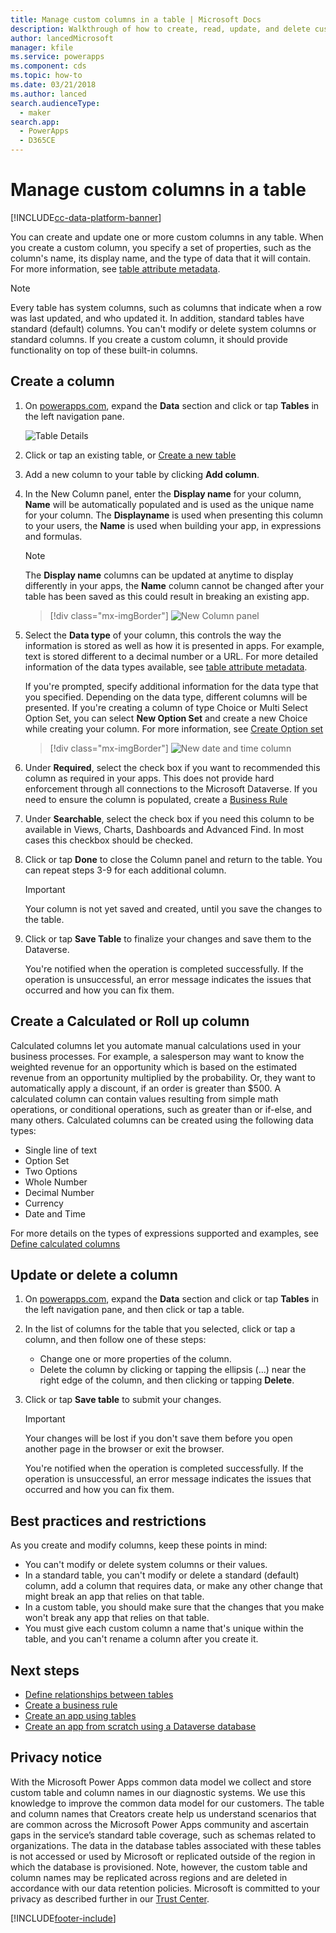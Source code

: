 ```yaml
---
title: Manage custom columns in a table | Microsoft Docs
description: Walkthrough of how to create, read, update, and delete custom columns in a table in Microsoft Dataverse.
author: lancedMicrosoft
manager: kfile
ms.service: powerapps
ms.component: cds
ms.topic: how-to
ms.date: 03/21/2018
ms.author: lanced
search.audienceType: 
  - maker
search.app: 
  - PowerApps
  - D365CE
---
```


# Manage custom columns in a table
[!INCLUDE[cc-data-platform-banner](../../includes/cc-data-platform-banner.md)]

You can create and update one or more custom columns in any table. When you create a custom column, you specify a set of properties, such as the column's name, its display name, and the type of data that it will contain. For more information, see [table attribute metadata](../../developer/data-platform/entity-attribute-metadata.md).

> [!NOTE]
> Every table has system columns, such as columns that indicate when a row was last updated, and who updated it. In addition, standard tables have standard (default) columns. You can't modify or delete system columns or standard columns. If you create a custom column, it should provide functionality on top of these built-in columns.

## Create a column
1. On [powerapps.com](https://make.powerapps.com/?utm_source=padocs&utm_medium=linkinadoc&utm_campaign=referralsfromdoc), expand the **Data** section and click or tap **Tables** in the left navigation pane.

    ![Table Details](./media/data-platform-cds-create-entity/entitylist.png "table List")

2. Click or tap an existing table, or [Create a new table](data-platform-create-entity.md)

3. Add a new column to your table by clicking **Add column**.

4. In the New Column panel, enter the **Display name** for your column, **Name** will be automatically populated and is used as the unique name for your column. The **Displayname** is used when presenting this column to your users, the **Name** is used when building your app, in expressions and formulas.

    > [!NOTE]
    > The **Display name** columns can be updated at anytime to display differently in your apps, the **Name** column cannot be changed after your table has been saved as this could result in breaking an existing app.

    > [!div class="mx-imgBorder"] 
    > ![New Column panel](./media/data-platform-cds-create-entity/newfieldpanel.png "New Column Panel")

5. Select the **Data type** of your column, this controls the way the information is stored as well as how it is presented in apps. For example, text is stored different to a decimal number or a URL. For more detailed information of the data types available, see [table attribute metadata](../../developer/data-platform/entity-attribute-metadata.md).

    If you're prompted, specify additional information for the data type that you specified. Depending on the data type, different columns will be presented. If you're creating a column of type Choice or Multi Select Option Set, you can select **New Option Set** and create a new Choice while creating your column. For more information, see [Create Option set](custom-picklists.md)

    > [!div class="mx-imgBorder"] 
    > ![New date and time column](./media/data-platform-cds-create-entity/newfieldpanel-2.png "New date and time column")


7. Under **Required**, select the check box if you want to recommended this column as required in your apps. This does not provide hard enforcement through all connections to the Microsoft Dataverse. If you need to ensure the column is populated, create a [Business Rule](data-platform-create-business-rule.md)

8. Under **Searchable**, select the check box if you need this column to be available in Views, Charts, Dashboards and Advanced Find. In most cases this checkbox should be checked.

9. Click or tap **Done** to close the Column panel and return to the table. You can repeat steps 3-9 for each additional column.
   
    > [!IMPORTANT]
    > Your column is not yet saved and created, until you save the changes to the table.

10. Click or tap **Save Table** to finalize your changes and save them to the Dataverse.

    You're notified when the operation is completed successfully. If the operation is unsuccessful, an error message indicates the issues that occurred and how you can fix them.

## Create a Calculated or Roll up column
Calculated columns let you automate manual calculations used in your business processes. For example, a salesperson may want to know the weighted revenue for an opportunity which is based on the estimated revenue from an opportunity multiplied by the probability. Or, they want to automatically apply a discount, if an order is greater than $500. A calculated column can contain values resulting from simple math operations, or conditional operations, such as greater than or if-else, and many others. Calculated columns can be created using the following data types:

* Single line of text
* Option Set
* Two Options
* Whole Number
* Decimal Number
* Currency
* Date and Time

For more details on the types of expressions supported and examples, see [Define calculated columns](/dynamics365/customer-engagement/customize/define-calculated-fields)

## Update or delete a column
1. On [powerapps.com](https://make.powerapps.com/?utm_source=padocs&utm_medium=linkinadoc&utm_campaign=referralsfromdoc), expand the **Data** section and click or tap **Tables** in the left navigation pane, and then click or tap a table.
2. In the list of columns for the table that you selected, click or tap a column, and then follow one of these steps:
   
   * Change one or more properties of the column.
   * Delete the column by clicking or tapping the ellipsis (...) near the right edge of the column, and then clicking or tapping **Delete**.

3. Click or tap **Save table** to submit your changes.
   
    > [!IMPORTANT]
    > Your changes will be lost if you don't save them before you open another page in the browser or exit the browser.

    You're notified when the operation is completed successfully. If the operation is unsuccessful, an error message indicates the issues that occurred and how you can fix them.

## Best practices and restrictions
As you create and modify columns, keep these points in mind:

* You can't modify or delete system columns or their values.
* In a standard table, you can't modify or delete a standard (default) column, add a column that requires data, or make any other change that might break an app that relies on that table.
* In a custom table, you should make sure that the changes that you make won't break any app that relies on that table.
* You must give each custom column a name that's unique within the table, and you can't rename a column after you create it.

## Next steps
* [Define relationships between tables](data-platform-entity-lookup.md)
* [Create a business rule](data-platform-create-business-rule.md)
* [Create an app using tables](../canvas-apps/data-platform-create-app.md)
* [Create an app from scratch using a Dataverse database](../canvas-apps/data-platform-create-app-scratch.md)

## Privacy notice
With the Microsoft Power Apps common data model we collect and store custom table and column names in our diagnostic systems.  We use this knowledge to improve the common data model for our customers. The table and column names that Creators create help us understand scenarios that are common across the Microsoft Power Apps community and ascertain gaps in the service’s standard table coverage, such as schemas related to organizations. The data in the database tables associated with these tables is not accessed or used by Microsoft or replicated outside of the region in which the database is provisioned. Note, however, the custom table and column names may be replicated across regions and are deleted in accordance with our data retention policies. Microsoft is committed to your privacy as described further in our [Trust Center](https://www.microsoft.com/trustcenter/Privacy/default.aspx).



[!INCLUDE[footer-include](../../includes/footer-banner.md)]